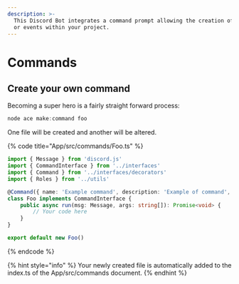 ```yaml
---
description: >-
  This Discord Bot integrates a command prompt allowing the creation of orders
  or events within your project.
---
```


# Commands

## Create your own command

Becoming a super hero is a fairly straight forward process:

```typescript
node ace make:command foo
```

One file will be created and another will be altered.

{% code title="App/src/commands/Foo.ts" %}
```typescript
import { Message } from 'discord.js'
import { CommandInterface } from '../interfaces'
import { Command } from '../interfaces/decorators'
import { Roles } from '../utils'

@Command({ name: 'Example command', description: 'Example of command', tag: 'foo', roles: [Roles.EXAMPLE] })
class Foo implements CommandInterface {
	public async run(msg: Message, args: string[]): Promise<void> {
		// Your code here
	}
}

export default new Foo()
```
{% endcode %}

{% hint style="info" %}
Your newly created file is automatically added to the index.ts of the App/src/commands document.
{% endhint %}



